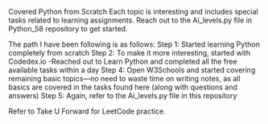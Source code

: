 Covered Python from Scratch
Each topic is interesting and includes special tasks related to learning assignments.
Reach out to the Ai_levels.py file in Python_58 repository to get started.

The path I have been following is as follows:
Step 1: Started learning Python completely from scratch
Step 2: To make it more interesting, started with Codedex.io
       -Reached out to Learn Python and completed all the free available tasks within a day
Step 4: Open W3Schools and started covering remaining basic topics—no need to waste time on writing notes, as all basics are covered in the tasks found here (along with questions and answers)
Step 5: Again, refer to the Ai_levels.py file in this repository

Refer to Take U Forward for LeetCode practice.
